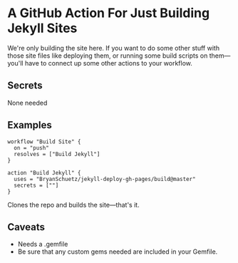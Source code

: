# A GitHub Action For Just Building Jekyll Sites

We're only building the site here. If you want to do some other stuff with those site files like deploying them, or running some build scripts on them—you'll have to connect up some other actions to your workflow.

## Secrets

None needed

## Examples

```hcl
workflow "Build Site" {
  on = "push"
  resolves = ["Build Jekyll"]
}

action "Build Jekyll" {
  uses = "BryanSchuetz/jekyll-deploy-gh-pages/build@master"
  secrets = [""]
}
```

Clones the repo and builds the site—that's it.

## Caveats

* Needs a .gemfile
* Be sure that any custom gems needed are included in your Gemfile.
